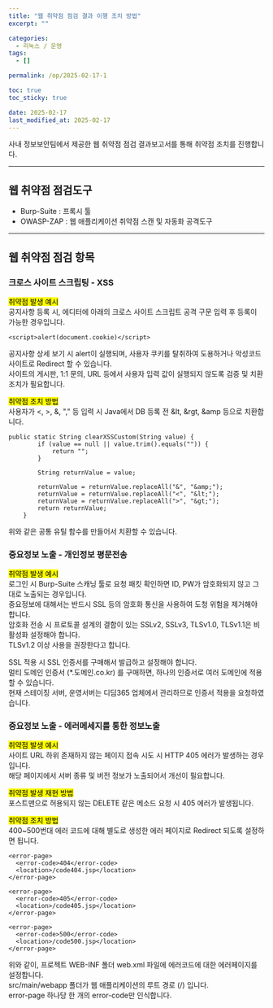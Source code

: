 ```yaml
---
title: "웹 취약점 점검 결과 이행 조치 방법"
excerpt: ""

categories:
  - 리눅스 / 운영
tags:
  - []

permalink: /op/2025-02-17-1

toc: true
toc_sticky: true

date: 2025-02-17
last_modified_at: 2025-02-17
---
```


사내 정보보안팀에서 제공한 웹 취약점 점검 결과보고서를 통해 취약점 조치를 진행합니다.

---

## 웹 취약점 점검도구
- Burp-Suite : 프록시 툴
- OWASP-ZAP : 웹 애플리케이션 취약점 스캔 및 자동화 공격도구

---

## 웹 취약점 점검 항목

### 크로스 사이트 스크립팅 - XSS
<mark>취약점 발생 예시</mark>  
공지사항 등록 시, 에디터에 아래의 크로스 사이트 스크립트 공격 구문 입력 후 등록이 가능한 경우입니다.
```
<script>alert(document.cookie)</script>
```
공지사항 상세 보기 시 alert이 실행되며, 사용자 쿠키를 탈취하여 도용하거나 악성코드 사이트로 Redirect 할 수 있습니다.  
사이트의 게시판, 1:1 문의, URL 등에서 사용자 입력 값이 실행되지 않도록 검증 및 치환 조치가 필요합니다.

<mark>취약점 조치 방법</mark>  
사용자가 <, >, &, "," 등 입력 시 Java에서 DB 등록 전 &lt, &rgt, &amp 등으로 치환합니다.  
```
public static String clearXSSCustom(String value) {
		if (value == null || value.trim().equals("")) {
			return "";
		}

		String returnValue = value;

		returnValue = returnValue.replaceAll("&", "&amp;");
		returnValue = returnValue.replaceAll("<", "&lt;");
		returnValue = returnValue.replaceAll(">", "&gt;");
		return returnValue;
	}
```
위와 같은 공통 유틸 함수를 만들어서 치환할 수 있습니다.

### 중요정보 노출 - 개인정보 평문전송
<mark>취약점 발생 예시</mark>  
로그인 시 Burp-Suite 스캐닝 툴로 요청 패킷 확인하면 ID, PW가 암호화되지 않고 그대로 노출되는 경우입니다.  
중요정보에 대해서는 반드시 SSL 등의 암호화 통신을 사용하여 도청 위험을 제거해야 합니다.  
암호화 전송 시 프로토콜 설계의 결함이 있는 SSLv2, SSLv3, TLSv1.0, TLSv1.1은 비활성화 설정해야 합니다.  
TLSv1.2 이상 사용을 권장한다고 합니다.

SSL 적용 시 SSL 인증서를 구매해서 발급하고 설정해야 합니다.  
멀티 도메인 인증서 (*.도메인.co.kr) 를 구매하면, 하나의 인증서로 여러 도메인에 적용할 수 있습니다.  
현재 스테이징 서버, 운영서버는 디딤365 업체에서 관리하므로 인증서 적용을 요청하였습니다.

### 중요정보 노출 - 에러메세지를 통한 정보노출
<mark>취약점 발생 예시</mark>  
사이트 URL 하위 존재하지 않는 페이지 접속 시도 시 HTTP 405 에러가 발생하는 경우입니다.  
해당 페이지에서 서버 종류 및 버전 정보가 노출되어서 개선이 필요합니다.

<mark>취약점 발생 재현 방법</mark>  
포스트맨으로 허용되지 않는 DELETE 같은 메소드 요청 시 405 에러가 발생됩니다.

<mark>취약점 조치 방법</mark>  
400~500번대 에러 코드에 대해 별도로 생성한 에러 페이지로 Redirect 되도록 설정하면 됩니다.
```
<error-page>
  <error-code>404</error-code>
  <location>/code404.jsp</location>
</error-page>

<error-page>
  <error-code>405</error-code>
  <location>/code405.jsp</location>
</error-page>

<error-page>
  <error-code>500</error-code>
  <location>/code500.jsp</location>
</error-page>
```
위와 같이, 프로젝트 WEB-INF 폴더 web.xml 파일에 에러코드에 대한 에러페이지를 설정합니다.  
src/main/webapp 폴더가 웹 애플리케이션의 루트 경로 (/) 입니다.  
error-page 하나당 한 개의 error-code만 인식합니다.
